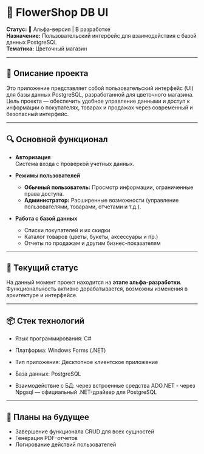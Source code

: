# 🌸 FlowerShop DB UI

**Статус:** 🚧 Альфа-версия | В разработке  
**Назначение:** Пользовательский интерфейс для взаимодействия с базой данных PostgreSQL  
**Тематика:** Цветочный магазин

---

## 🧩 Описание проекта

Это приложение представляет собой пользовательский интерфейс (UI) для базы данных PostgreSQL, разработанной для цветочного магазина. Цель проекта — обеспечить удобное управление данными и доступ к информации о покупателях, товарах и продажах через современный и безопасный интерфейс.

---

## 🔍 Основной функционал

- **Авторизация**  
  Система входа с проверкой учетных данных.

- **Режимы пользователей**
  - **Обычный пользователь:** Просмотр информации, ограниченные права доступа.
  - **Администратор:** Расширенные возможности (управление пользователями, товарами, отчетами и т.д.).

- **Работа с базой данных**
  - Списки покупателей и их скидки
  - Каталог товаров (цветы, букеты, аксессуары и пр.)
  - Отчеты по продажам и другим бизнес-показателям

---

## 🚧 Текущий статус

На данный момент проект находится на **этапе альфа-разработки**. Функциональность активно дорабатывается, возможны изменения в архитектуре и интерфейсе.

---

## 📦 Стек технологий

- Язык программирования: C#

- Платформа: Windows Forms (.NET)

- Тип приложения: Десктопное клиентское приложение

- База данных: PostgreSQL

- Взаимодействие с БД: через встроенные средства ADO.NET - через Npgsql — официальный .NET-драйвер для PostgreSQL

---

## 📌 Планы на будущее

- Завершение функционала CRUD для всех сущностей
- Генерация PDF-отчетов
- Логирование действий пользователей

